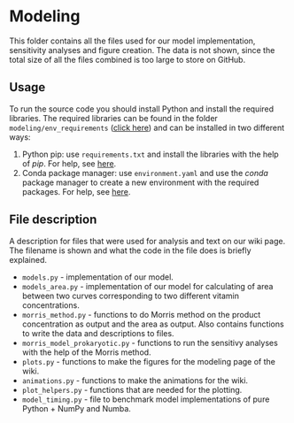 # Modeling

This folder contains all the files used for our model implementation, sensitivity analyses and figure creation. The data is not shown, since the total size of all the files combined is too large to store on GitHub.
## Usage
To run the source code you should install Python and install the required libraries. The required libraries can be found in the folder `modeling/env_requirements` ([click here](/modeling/env_requirements)) and can be installed in two different ways:

1. Python pip: use `requirements.txt` and install the libraries with the help of *pip*. For help, see [here](https://pip.pypa.io/en/stable/user_guide/#requirements-files).
2. Conda package manager: use `environment.yaml` and use the *conda* package manager to create a new environment with the required packages. For help, see [here](https://conda.io/projects/conda/en/latest/user-guide/tasks/manage-environments.html#creating-an-environment-from-an-environment-yml-file).

## File description
A description for files that were used for analysis and text on our wiki page. The filename is shown and what the code in the file does is briefly explained.

- `models.py` - implementation of our model.
- `models_area.py` - implementation of our model for calculating of area between two curves corresponding to two different vitamin concentrations.
- `morris_method.py` - functions to do Morris method on the product concentration as output and the area as output. Also contains functions to write the data and descriptions to files.
- `morris_model_prokaryotic.py` - functions to run the sensitivy analyses with the help of the Morris method.
- `plots.py` - functions to make the figures for the modeling page of the wiki.
- `animations.py` - functions to make the animations for the wiki.
- `plot_helpers.py` - functions that are needed for the plotting.
- `model_timing.py` - file to benchmark model implementations of pure Python + NumPy and Numba.

